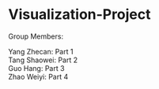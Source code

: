 # Visualization-Project

Group Members:    

Yang Zhecan: Part 1  
Tang Shaowei: Part 2  
Guo Hang: Part 3  
Zhao Weiyi: Part 4  

